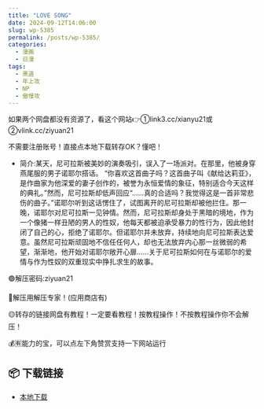 ```yaml
---
title: "LOVE SONG"
date: 2024-09-12T14:06:00
slug: wp-5385
permalink: /posts/wp-5385/
categories:
  - 漫画
  - 日漫
tags:
  - 黑道
  - 年上攻
  - NP
  - 傲慢攻
---
```


如果两个网盘都没有资源了，看这个网站👉①link3.cc/xianyu21或②vlink.cc/ziyuan21

不需要注册账号！直接点本地下载转存OK？懂吧！

*   简介:某天，尼可拉斯被美妙的演奏吸引，误入了一场派对。在那里，他被身穿燕尾服的男子诺耶尔搭话。 “你喜欢这首曲子吗？这首曲子叫《献给达莉亚》，是作曲家为他深爱的妻子创作的，被誉为永恒爱情的象征，特别适合今天这样的典礼。”然而，尼可拉斯却低声回应“……真的合适吗？我觉得这是一首非常悲伤的曲子。”诺耶尔听到这话愣住了，试图离开的尼可拉斯却被他拦住。那一晚，诺耶尔对尼可拉斯一见钟情。然而，尼可拉斯却身处于黑暗的境地，作为一个像猪一样丑陋的男人的性奴，他每天都被迫承受暴力的性行为，因此他封闭了自己的心，拒绝了诺耶尔。但诺耶尔并未放弃，持续地向尼可拉斯表达爱意。虽然尼可拉斯顽固地不信任任何人，却也无法放弃内心那一丝微弱的希望，渐渐地，他开始对诺耶尔敞开心扉……关于尼可拉斯如何在与诺耶尔的爱情与作为性奴的双重现实中挣扎求生的故事。

🟢解压密码:ziyuan21

🔵解压用解压专家！(应用商店有)

🟡转存的链接网盘有教程！一定要看教程！按教程操作！不按教程操作你不会解压！

💰🈶能力的宝，可以点左下角赞赏支持一下网站运行

## 📦 下载链接
- [本地下载](https://blziyuan21.com/pay-download/5385?key=aa2caa2d35&down_id=0)

